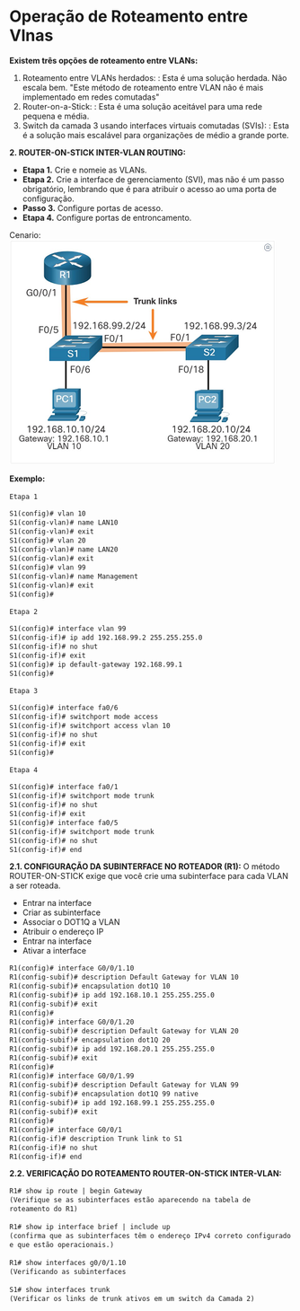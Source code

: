 # Operação de Roteamento entre Vlnas

**Existem três opções de roteamento entre VLANs:**
1. Roteamento entre VLANs herdados:
	:   Esta é uma solução herdada. Não escala bem.  "Este método de roteamento entre VLAN não é mais implementado em redes comutadas"
2. Router-on-a-Stick:
	:   Esta é uma solução aceitável para uma rede pequena e média.
3. Switch da camada 3 usando interfaces virtuais comutadas (SVIs):
	:   Esta é a solução mais escalável para organizações de médio a grande porte.

**2. ROUTER-ON-STICK INTER-VLAN ROUTING:**
  - **Etapa 1.** Crie e nomeie as VLANs.
  - **Etapa 2.** Crie a interface de gerenciamento (SVI), mas não é um passo obrigatório, lembrando que é para atribuir o acesso ao uma porta de configuração.
  - **Passo 3.** Configure portas de acesso.
  - **Etapa 4.** Configure portas de entroncamento.
 
Cenario:
![Router-on-a-Stick](https://github.com/Cpharles/Cisco-Networking-Academy/blob/master/CCNA2v7%20-%20Switching-Routing-Wireless%20Essentials/Packet%20Tracer/Cap%204/screenshots/2-Router-on-a-Stick%20Scenario.png)

**Exemplo:**

`Etapa 1`
```
S1(config)# vlan 10
S1(config-vlan)# name LAN10
S1(config-vlan)# exit
S1(config)# vlan 20
S1(config-vlan)# name LAN20
S1(config-vlan)# exit
S1(config)# vlan 99
S1(config-vlan)# name Management
S1(config-vlan)# exit
S1(config)#
```
`Etapa 2`
```
S1(config)# interface vlan 99
S1(config-if)# ip add 192.168.99.2 255.255.255.0
S1(config-if)# no shut
S1(config-if)# exit
S1(config)# ip default-gateway 192.168.99.1
S1(config)#
```
`Etapa 3`
```
S1(config)# interface fa0/6
S1(config-if)# switchport mode access
S1(config-if)# switchport access vlan 10
S1(config-if)# no shut
S1(config-if)# exit
S1(config)#
```
`Etapa 4`
```
S1(config)# interface fa0/1
S1(config-if)# switchport mode trunk
S1(config-if)# no shut
S1(config-if)# exit
S1(config)# interface fa0/5
S1(config-if)# switchport mode trunk
S1(config-if)# no shut
S1(config-if)# end
```

**2.1. CONFIGURAÇÃO DA SUBINTERFACE NO ROTEADOR (R1):**
O método ROUTER-ON-STICK exige que você crie uma subinterface para cada VLAN a ser roteada.
- Entrar na interface
- Criar as subinterface
- Associar o DOT1Q a VLAN
- Atribuir o endereço IP
- Entrar na interface
- Ativar a interface
```
R1(config)# interface G0/0/1.10
R1(config-subif)# description Default Gateway for VLAN 10
R1(config-subif)# encapsulation dot1Q 10
R1(config-subif)# ip add 192.168.10.1 255.255.255.0
R1(config-subif)# exit
R1(config)#
R1(config)# interface G0/0/1.20
R1(config-subif)# description Default Gateway for VLAN 20
R1(config-subif)# encapsulation dot1Q 20
R1(config-subif)# ip add 192.168.20.1 255.255.255.0
R1(config-subif)# exit
R1(config)#
R1(config)# interface G0/0/1.99
R1(config-subif)# description Default Gateway for VLAN 99
R1(config-subif)# encapsulation dot1Q 99 native
R1(config-subif)# ip add 192.168.99.1 255.255.255.0
R1(config-subif)# exit
R1(config)#
R1(config)# interface G0/0/1
R1(config-if)# description Trunk link to S1
R1(config-if)# no shut
R1(config-if)# end
```

**2.2. VERIFICAÇÃO DO ROTEAMENTO ROUTER-ON-STICK INTER-VLAN:**
```
R1# show ip route | begin Gateway
(Verifique se as subinterfaces estão aparecendo na tabela de roteamento do R1)

R1# show ip interface brief | include up
(confirma que as subinterfaces têm o endereço IPv4 correto configurado e que estão operacionais.)

R1# show interfaces g0/0/1.10
(Verificando as subinterfaces

S1# show interfaces trunk
(Verificar os links de trunk ativos em um switch da Camada 2)
```
